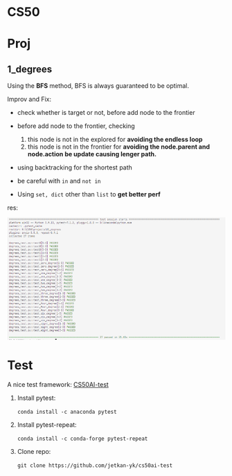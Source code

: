 # CS50


# Proj

## 1_degrees

Using the **BFS** method, BFS is always guaranteed to be optimal.

Improv and Fix:

- check whether is target or not, before add node to the frontier
- before add node to the frontier, checking
    
    1. this node is not in the explored for **avoiding the endless loop**
    2. this node is not in the frontier for **avoiding the node.parent and node.action be update causing lenger path.**
- using backtracking for the shortest path
- be careful with `in` and `not in`
- Using `set, dict` other than `list` to **get better perf**

res:

![1673009165226](image/README/1673009165226.png)

# Test

A nice test framework: [CS50AI-test](https://github.com/jetkan-yk/cs50ai-test)

1. Install pytest:

    `conda install -c anaconda pytest`

2. Install pytest-repeat: 
   
    `conda install -c conda-forge pytest-repeat`

3. Clone repo:

    `git clone https://github.com/jetkan-yk/cs50ai-test`